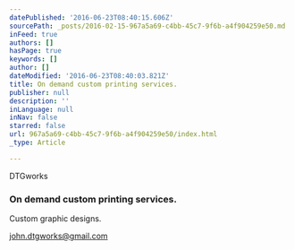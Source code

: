 ```yaml
---
datePublished: '2016-06-23T08:40:15.606Z'
sourcePath: _posts/2016-02-15-967a5a69-c4bb-45c7-9f6b-a4f904259e50.md
inFeed: true
authors: []
hasPage: true
keywords: []
author: []
dateModified: '2016-06-23T08:40:03.821Z'
title: On demand custom printing services.
publisher: null
description: ''
inLanguage: null
inNav: false
starred: false
url: 967a5a69-c4bb-45c7-9f6b-a4f904259e50/index.html
_type: Article

---
```

DTGworks

### On demand custom printing services.

Custom graphic designs.

john.dtgworks@gmail.com
